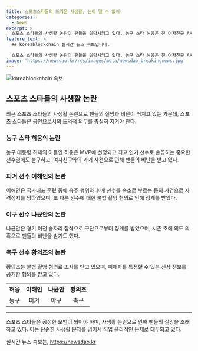 ```yaml
---
title: 스포츠스타들의 뜨거운 사생활, 눈이 뗄 수 없어!
categories:
  - News
excerpt: >
  스포츠 스타들의 사생활 논란이 팬들을 실망시키고 있다. 농구 스타 허웅은 전 여자친구 A씨에 대해 공갈미수, 협박, 스토킹으로 고소당하며 낙태 논란에 휩싸였고, 이해인은 국가대표 전지훈련 과정에서 음주 및 성추행 의혹으로 논란에 휩싸였다. 또한 나균안은 술자리로 인한 성과 저하로 징계를 받았고, 황의조는 불법 촬영 혐의로 조사 중이다. 이 같은 스포츠 스타들의 부적절한 행동으로 인해 팬들의 실망과 비난이 계속되고 있다. (총 149자)
feature_text: >
  ## koreablockchain 실시간 뉴스 속보입니다.

  스포츠 스타들의 사생활 논란이 팬들을 실망시키고 있다. 농구 스타 허웅은 전 여자친구 A씨에 대해 공갈미수, 협박, 스토킹으로 고소당하며 낙태 논란에 휩싸였고, 이해인은 국가대표 전지훈련 과정에서 음주 및 성추행 의혹으로 논란에 휩싸였다. 또한 나균안은 술자리로 인한 성과 저하로 징계를 받았고, 황의조는 불법 촬영 혐의로 조사 중이다. 이 같은 스포츠 스타들의 부적절한 행동으로 인해 팬들의 실망과 비난이 계속되고 있다. (총 149자)
image: 'https://newsdao.kr/res/images/meta/newsdao_breakingnews.jpg'
---
```


<p><img src="https://newsdao.kr/res/images/meta/newsdao_breakingnews.jpg" alt="koreablockchain 속보" /></p>

<h2 data-ke-size="size26">스포츠 스타들의 사생활 논란</h2>

<p data-ke-size="size16">최근 스포츠 스타들의 사생활 논란으로 팬들의 실망과 비난이 커지고 있는 가운데, 스포츠 스타들은 공인으로서의 도덕적 의무를 충실히 지켜야 한다.</p>

<h3 data-ke-style="style26">농구 스타 허웅의 논란</h3>

<p data-ke-size="size16">농구 대통령 허재의 아들인 허웅은 MVP에 선정되고 최고 인기 선수로 손꼽히는 중요한 선수임에도 불구하고, 여자친구와의 과거 사건으로 인해 팬들의 비난을 받고 있다.</p>

<h3 data-ke-style="style26">피겨 선수 이해인의 논란</h3>

<p data-ke-size="size16">이해인은 국가대표 훈련 중에 음주 행위와 후배 선수를 숙소로 부르는 등의 사건으로 자격정지를 당하였으며, 또 다른 선수에 대한 불법 촬영 혐의로 인해 징계를 받았다.</p>

<h3 data-ke-style="style26">야구 선수 나균안의 논란</h3>

<p data-ke-size="size16">나균안은 경기 이전 술자리 참석으로 구단으로부터 징계를 받았으며, 시즌 초에 외도 의혹으로 팬들의 비난을 받기도 했다.</p>

<h3 data-ke-style="style26">축구 선수 황의조의 논란</h3>

<p data-ke-size="size16">황의조는 불법 촬영 혐의로 조사를 받고 있으며, 피해자를 특정할 수 있는 신상 정보를 공개한 혐의를 받고 있다.</p>

<p><table>
    <tbody>
      <tr>
        <td style="text-align: center; height: 17px;"><b>허웅</b></td>
        <td style="text-align: center; height: 17px;"><b>이해인</b></td>
        <td style="text-align: center; height: 17px;"><b>나균안</b></td>
        <td style="text-align: center; height: 17px;"><b>황의조</b></td>
      </tr>
      <tr>
        <td style="text-align: center; height: 17px;">농구</td>
        <td style="text-align: center; height: 17px;">피겨</td>
        <td style="text-align: center; height: 17px;">야구</td>
        <td style="text-align: center; height: 17px;">축구</td>
      </tr>
    </tbody>
  </table>
<hr></p>

<p data-ke-size="size16">스포츠 스타들은 공정한 모범이 되어야 하며, 사생활 논란으로 인해 팬들의 실망을 초래하고 있다. 이는 단순한 사생활 문제를 넘어서 직업 윤리적인 문제로 대두되고 있다.</p>
실시간 뉴스 속보는, <a href="https://newsdao.kr" rel="dofollow">https://newsdao.kr</a>


